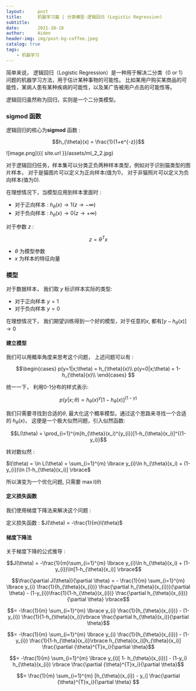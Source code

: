 ```yaml
---
layout:     post
title:      机器学习篇 | 分类模型-逻辑回归 (Logistic Regression)
subtitle:   
date:       2021-10-18
author:     Aiden
header-img: img/post-bg-coffee.jpeg
catalog: true 
tags:
    - 机器学习
---
```


简单来说， 逻辑回归（Logistic Regression）是一种用于解决二分类（0 or 1）问题的机器学习方法，用于估计某种事物的可能性。
比如某用户购买某商品的可能性，某病人患有某种疾病的可能性，以及某广告被用户点击的可能性等。

逻辑回归虽然称为回归，实则是一个二分类模型。 

### sigmod 函数 

逻辑回归的核心为**sigmod** 函数 :

$$h_{\theta}(x) = \frac{1}{1+e^{-z}}$$

![image.png]({{ site.url }}/assets/ml_2_2.jpg)

对于逻辑回归任务，样本集可以分类正负两种样本类型，例如对于识别猫类型的图片样本， 对于是猫图片可以定义为正向样本(值为1)， 对于非猫照片可以定义为负向样本(值为0).

在理想情况下，当模型应用到样本里面时 : 

- 对于正向样本 : $h_{\theta}(x) \to 1 (z \to -\infty)$
- 对于负向样本 : $h_{\theta}(x) \to 0 (z \to +\infty)$

对于参数 $z$ : 

$$z=\theta^{T}x$$

- $\theta$ 为模型参数
- $x$ 为样本的特征向量


### 模型

对于数据样本， 我们取 $y$ 标识样本实际的类型:

- 对于正向样本 $y = 1$
- 对于负向样本 $y = 0$

在理想情况下， 我们期望训练得到一个好的模型，对于任意的$x$, 都有$[y-h_{\theta}(x)]\to 0$

#### 建立模型

我们可以用概率角度来思考这个问题， 上述问题可以有 :

$$\begin{cases}
p(y=1|x;\theta) = h_{\theta}(x)\\
p(y=0|x;\theta) = 1- h_{\theta}(x)\\
\end{cases}
$$

统一一下， 利用0-1分布的样式表示: 

$$p(y|x;\theta) = h_{\theta}(x)^y[1-h_{\theta}(x)]^{(1-y)}$$

我们只需要寻找到合适的$\theta$, 最大化这个概率模型。通过这个思路来寻找一个合适的 $h_{\theta}(x)$，
这便是一个极大似然问题，引入似然函数: 

$$L(\theta) = \prod_{i=1}^{m}h_{\theta}(x_i)^{y_{i}}[1-h_{\theta}(x_i)]^{(1-y_i)}$$

转对数似然 : 

$l(\theta) = \ln L(\theta) = \sum_{i=1}^{m} \lbrace y_{i}\ln h_{\theta}(x_i) + (1-y_{i})\ln [1-h_{\theta}(x_i)] \rbrace$

所以演变为一个优化问题, 只需要 $\max{l(\theta)}$

#### 定义损失函数

我们使用梯度下降法来解决这个问题 : 

定义损失函数  : $J(\theta) = -\frac{1}{m}l(\theta)$

#### 梯度下降法

关于梯度下降的公式推导 : 

$$J(\theta) = -\frac{1}{m}\sum_{i=1}^{m} \lbrace y_{i}\ln h_{\theta}(x_i) + (1-y_{i})\ln[1-h_{\theta}(x_i)] \rbrace$$


$$\frac{\partial J(\theta)}{\partial \theta} = - \frac{1}{m} \sum_{i=1}^{m} \lbrace y_{i} \frac{1}{h_{\theta}(x_{i})} \frac{\partial h_{\theta}(x_{i})}{\partial \theta} - (1-y_{i})\frac{1}{1-h_{\theta}(x_{i})} \frac{\partial h_{\theta}(x_{i})}{\partial \theta} \rbrace$$

$$= -\frac{1}{m} \sum_{i=1}^{m} \lbrace y_{i} \frac{1}{h_{\theta}(x_{i})} - (1-y_{i}) \frac{1}{1-h_{\theta}(x_i)}\rbrace \frac{\partial h_{\theta}(x_i)}{\partial \theta}$$

$$= -\frac{1}{m} \sum_{i=1}^{m} \lbrace y_{i} \frac{1}{h_{\theta}(x_{i})} - (1-y_{i}) \frac{1}{1-h_{\theta}(x_i)}\rbrace h_{\theta}(x_i)[h_{\theta}(x_i)] \frac{\partial {\theta}^{T}x_i}{\partial \theta}$$

$$= -\frac{1}{m} \sum_{i=1}^{m} \lbrace y_{i}[ 1- h_{\theta}(x_{i})] - (1-y_i) h_{\theta}(x_{i}) \rbrace \frac{\partial {\theta}^{T}x_i}{\partial \theta}$$

$$= \frac{1}{m} \sum_{i=1}^{m} [h_{\theta}(x_{i}) - y_i] \frac{\partial {\theta}^{T}x_i}{\partial \theta} $$





